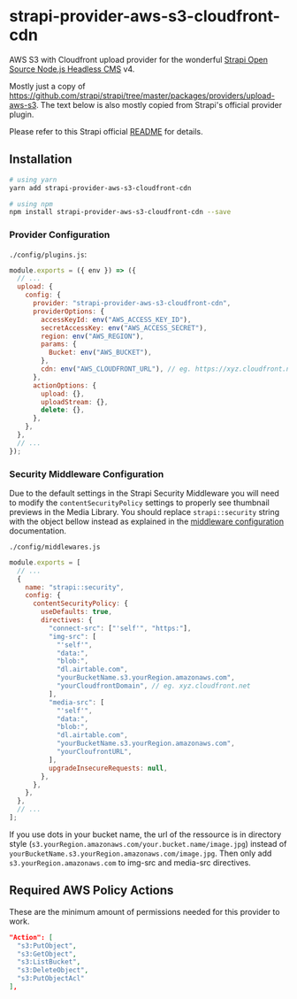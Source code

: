 # strapi-provider-aws-s3-cloudfront-cdn

AWS S3 with Cloudfront upload provider for the wonderful [Strapi Open Source Node.js Headless CMS](https://strapi.io/) v4.

Mostly just a copy of https://github.com/strapi/strapi/tree/master/packages/providers/upload-aws-s3. The text below is also mostly copied from Strapi's official provider plugin.

Please refer to this Strapi official [README](https://github.com/strapi/strapi/blob/master/packages/providers/upload-aws-s3/README.md) for details.

## Installation

```bash
# using yarn
yarn add strapi-provider-aws-s3-cloudfront-cdn

# using npm
npm install strapi-provider-aws-s3-cloudfront-cdn --save
```

### Provider Configuration

`./config/plugins.js`:

```js
module.exports = ({ env }) => ({
  // ...
  upload: {
    config: {
      provider: "strapi-provider-aws-s3-cloudfront-cdn",
      providerOptions: {
        accessKeyId: env("AWS_ACCESS_KEY_ID"),
        secretAccessKey: env("AWS_ACCESS_SECRET"),
        region: env("AWS_REGION"),
        params: {
          Bucket: env("AWS_BUCKET"),
        },
        cdn: env("AWS_CLOUDFRONT_URL"), // eg. https://xyz.cloudfront.net (no trailing slash)
      },
      actionOptions: {
        upload: {},
        uploadStream: {},
        delete: {},
      },
    },
  },
  // ...
});
```

### Security Middleware Configuration

Due to the default settings in the Strapi Security Middleware you will need to modify the `contentSecurityPolicy` settings to properly see thumbnail previews in the Media Library. You should replace `strapi::security` string with the object bellow instead as explained in the [middleware configuration](https://docs.strapi.io/developer-docs/latest/setup-deployment-guides/configurations/required/middlewares.html#loading-order) documentation.

`./config/middlewares.js`

```js
module.exports = [
  // ...
  {
    name: "strapi::security",
    config: {
      contentSecurityPolicy: {
        useDefaults: true,
        directives: {
          "connect-src": ["'self'", "https:"],
          "img-src": [
            "'self'",
            "data:",
            "blob:",
            "dl.airtable.com",
            "yourBucketName.s3.yourRegion.amazonaws.com",
            "yourCloudfrontDomain", // eg. xyz.cloudfront.net
          ],
          "media-src": [
            "'self'",
            "data:",
            "blob:",
            "dl.airtable.com",
            "yourBucketName.s3.yourRegion.amazonaws.com",
            "yourCloufrontURL",
          ],
          upgradeInsecureRequests: null,
        },
      },
    },
  },
  // ...
];
```

If you use dots in your bucket name, the url of the ressource is in directory style (`s3.yourRegion.amazonaws.com/your.bucket.name/image.jpg`) instead of `yourBucketName.s3.yourRegion.amazonaws.com/image.jpg`. Then only add `s3.yourRegion.amazonaws.com` to img-src and media-src directives.

## Required AWS Policy Actions

These are the minimum amount of permissions needed for this provider to work.

```json
"Action": [
  "s3:PutObject",
  "s3:GetObject",
  "s3:ListBucket",
  "s3:DeleteObject",
  "s3:PutObjectAcl"
],
```
